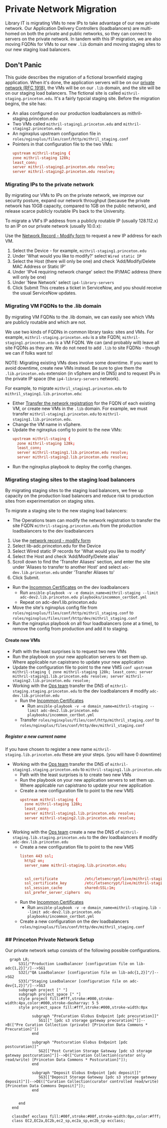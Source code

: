 # Private Network Migration

Library IT is migrating VMs to new IPs to take advantage of our new private network. Our Application Delivery Controllers (loadbalancers) are multi-homed on both the private and public networks, so they can connect to servers on the private network. In tandem with this IP migration, we are also moving FQDNs for VMs to our new `.lib` domain and moving staging sites to our new staging load balancers.

## Don't Panic

This guide describes the migration of a fictional brownfield staging application. When it's done, the application servers will be on our [private network (RFC 1918)](https://www.rfc-editor.org/rfc/rfc1918), the VMs will be on our `.lib` domain, and the site will be on our staging load balancers. The fictional site is called `mithril-staging.princeton.edu`. It's a fairly typcial staging site. Before the migration begins, the site has:
  * An alias configured on our production loadbalancers as mithril-staging.princeton.edu
  * Two VMs called `mithril-staging1.princeton.edu` and `mithril-staging2.princeton.edu` 
  * An nginxplus upstream configuration file in `roles/nginxplus/files/conf/http/mithril_staging.conf`
  * Pointers in that configuration file to the two VMs:
    ```conf
    upstream mithril-staging {
    zone mithril-staging 128k;
    least_conn;
    server mithril-staging1.princeton.edu resolve;
    server mithril-staging2.princeton.edu resolve;
    ```

### Migrating IPs to the private network

By migrating our VMs to IPs on the private network, we improve our security posture, expand our network throughput (because the private network has 10GB capacity, compared to 1GB on the public network), and release scarce publicly routable IPs back to the University.

To migrate a VM's IP address from a publicly routable IP (usually 128.112.x) to an IP on our private network (usually 10.0.x):

Use the [Network Record - Modify form](https://princeton.service-now.com/service?id=sc_cat_item&sys_id=b28546e14f09ab4818ddd48e5210c756) to request a new IP address for each VM.
1. Select the Device - for example, `mithril-staging1.princeton.edu`
2. Under 'What would you like to modify?' select `Wired static IP`
3. Select the Host (there will only be one) and check 'Add/Modify/Delete MAC Address or Static IP'
4. Under 'IPv4 requiring network change' select the IP/MAC address (there will only be one)
5. Under 'New Network' select `ip4-library-servers`
6. Click Submit
This creates a ticket in ServiceNow, and you should receive the usual ServiceNow updates.

### Migrating VM FQDNs to the .lib domain

By migrating VM FQDNs to the .lib domain, we can easily see which VMs are publicly routable and which are not.

We use two kinds of FQDNs in common library tasks: sites and VMs. For example, `mithril-staging.princeton.edu` is a site FQDN; `mithril-staging1.princeton.edu` is a VM FQDN. We can (and probably will) leave all site FQDNs as they are. We do not need to  add `.lib` to site FQDNs - though we can if folks want to!

NOTE: Migrating existing VMs does involve some downtime. If you want to avoid downtime, create new VMs instead. Be sure to give them the `.lib.princeton.edu` extension (in vSphere and in DNS) and to request IPs in the private IP space (the `ip4-library-servers` network).

For example, to migrate `mithril_staging1.princeton.edu` to `mithril_staging1.lib.princeton.edu`:

* Either [Transfer the network registration](https://networkregistration.princeton.edu) for the FQDN of each existing VM, or create new VMs in the `.lib` domain. For example, we must transfer `mithril-staging1.princeton.edu` to `mithril-staging1.lib.princeton.edu`.
* Change the VM name in vSphere.
* Update the nginxplus config to point to the new VMs:
  ```conf
  upstream mithril-staging {
    zone mithril-staging 128k;
    least_conn;
    server mithril-staging1.lib.princeton.edu resolve;
    server mithril-staging2.lib.princeton.edu resolve;
  ```
* Run the nginxplus playbook to deploy the config changes.

### Migrating staging sites to the staging load balancers

By migrating staging sites to the staging load balancers, we free up capacity on the production load balancers and reduce risk to production sites from experimentation on staging sites.

To migrate a staging site to the new staging load balancers:

* The Operations team can modify the network registration to transfer the site FQDN `mithril-staging.princeton.edu` from the production loadbalancers to the dev loadbalancers
1. Use the [network record - modify form](https://networkregistration.princeton.edu)
2. Select lib-adc.princeton.edu for the Device
3. Select Wired static IP records for 'What would you like to modify'
4. Select the Host and check 'Add/Modify/Delete alias'
5. Scroll down to find the 'Transfer Aliases' section, and enter the site under 'Aliases to transfer to another Host' and select `adc-dev.lib.princeton.edu` under 'Transfer Aliases to'
6. Click Submit.
* Run the [Incommon Certificates](playbooks/incommon_certbot.yml) on the dev loadbalancers
  * Run `ansible-playbook -v -e domain_name=mithril-staging --limit adc-dev2.lib.princeton.edu playbooks/incommon_certbot.yml`
  * Repeat on adc-dev1.lib.princeton.edu
* Move the site's nginxplus config file from `roles/nginxplus/files/conf/http/mithril_staging.conf` to `roles/nginxplus/files/conf/http/dev/mithril_staging.conf`
* Run the nginxplus playbook on all four loadbalancers (one at a time), to remove the config from production and add it to staging.

#### Create new VMs
 
* Path with the least surprises is to request two new VMs
* Run the playbook on your new application servers to set them up. Where applicable run capistrano to update your new application
* Update the configuration file to point to the new VMS
      ```conf
      upstream mithril-staging {
        zone mithril-staging 128k;
        least_conn;
        server mithril-staging1.lib.princeton.edu resolve;
        server mithril-staging2.lib.princeton.edu resolve;
      ```
* Working with the [Ops team](https://networkregistration.princeton.edu) transfer the DNS of `mithril-staging.staging.princeton.edu` to the dev loadbalancers # modify `adc-dev.lib.princeton.edu`
    * Run the [Incommon Certificates](playbooks/incommon_certbot.yml)
      * Run `ansible-playbook -v -e domain_name=mithril-staging --limit adc-dev2.lib.princeton.edu playbooks/incommon_certbot.yml`
    * Transfer `roles/nginxplus/files/conf/http/mithril_staging.conf` to `roles/nginxplus/files/conf/http/dev/mithril_staging.conf`

##### Register a new current name
If you have chosen to register a new name `mithril-staging.lib.princeton.edu` these are your steps. (you will have 0 downtime)

  * Working with the [Ops team](https://networkregistration.princeton.edu) transfer the DNS of `mithril-staging1.staging.princeton.edu` to `mithril-staging1.lib.princeton.edu`
    * Path with the least surprises is to create two new VMs
    * Run the playbook on your new application servers to set them up. Where applicable run capistrano to update your new application
    * Create a new configuration file to point to the new VMS
      ```conf
      upstream mithril-staging {
        zone mithril-staging 128k;
        least_conn;
        server mithril-staging1.lib.princeton.edu resolve;
        server mithril-staging2.lib.princeton.edu resolve;
      ```
      ```
  * Working with the [Ops team](https://networkregistration.princeton.edu) create a new the DNS of `mithril-staging.lib.staging.princeton.edu` to the dev loadbalancers # modify `adc-dev.lib.princeton.edu`
    * Create a new configuration file to point to the new VMS
      ```conf
      listen 443 ssl;
        http2 on;
        server_name mithril-staging.lib.princeton.edu;
    

        ssl_certificate            /etc/letsencrypt/live/mithril-staging.lib/fullchain.pem;
        ssl_certificate_key        /etc/letsencrypt/live/mithril-staging.lib/privkey.pem;
        ssl_session_cache          shared:SSL:1m;
        ssl_prefer_server_ciphers  on;
    * Run the [Incommon Certificates](playbooks/incommon_certbot.yml)
      * Run `ansible-playbook -v -e domain_name=mithril-staging.lib --limit adc-dev2.lib.princeton.edu playbooks/incommon_certbot.yml`
    * Create a new configuration on the dev loadbalancers `roles/nginxplus/files/conf/http/dev/mithril_staging.conf`

### ## Princeton Private Network Setup

Our private network setup consists of the following possible configurations.

```mermaid
  graph LR;
      S31[/"Production Loadbalancer [configuration file on lib-adc{1,2}]"/]-->SG1
      S32[/"QA Loadbalancer [configuration file on lib-adc{1,2}]"/]-->SG2
      S33[/"Staging Loadbalancer [configuration file on adc-dev{1,2}]"/]-->SG3
      subgraph project [" "]
      subgraph project_space [" "]
      style project fill:#fff,stroke:#000,stroke-width:4px,color:#000,stroke-dasharray: 5 5
      style project_space fill:#fff,stroke:#000,stroke-width:0px

            subgraph "PreCuration Globus Endpoint [pdc precuration]]"
               SG1[[" [pdc s3 storage gateway precuration]"]]-->B(["Pre Curation Collection (private) [Princeton Data Commons * Precuration]"])
            end

            subgraph "Postcuration Globus Endpoint [pdc postcuration]]"
               SG2[["Post Curation Storage Gateway [pdc s3 storage gateway postcuration]"]]-->D(["Curation Collection(curator only read/write) [Princeton Data Commons * Postcuration]"]);
            end
 
            subgraph "Deposit Globus Endpoint [pdc deposit]]"
               SG3[["Deposit Storage Gateway [pdc s3 storage gateway deposit]"]]-->DE(["Curation Collection(curator controlled read/write) [Princeton Data Commons Deposit]"]);
            end
         
         
      end
   end

   classDef ecclass fill:#00f,stroke:#00f,stroke-width:0px,color:#fff;
   class EC2,EC2a,EC2b,ec2_sp,ec2a_sp,ec2b_sp ecclass;

```
